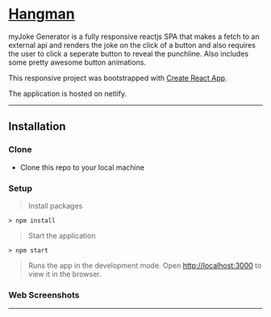 # [Hangman](myjokegenerator.netlify.app/)

myJoke Generator is a fully responsive reactjs SPA that makes a fetch to an external api and renders the joke on the click of a button and also requires the user to click a seperate button to reveal the punchline. Also includes some pretty awesome button animations.

This responsive project was bootstrapped with [Create React App](https://github.com/facebook/create-react-app). 

The application is hosted on netlify.

---

## Installation

### Clone

- Clone this repo to your local machine 

### Setup

> Install packages

```shell
> npm install
```

> Start the application

```shell
> npm start
```

> Runs the app in the development mode. Open [http://localhost:3000](http://localhost:3000) to view it in the browser.


### Web Screenshots

---
